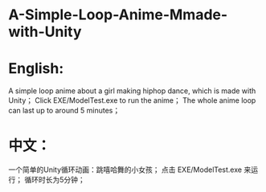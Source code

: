 # A-Simple-Loop-Anime-Mmade-with-Unity

# English:
A simple loop anime about a girl making hiphop dance, which is made with Unity；
Click EXE/ModelTest.exe to run the anime；
The whole anime loop can last up to around 5 minutes；

# 中文：
一个简单的Unity循环动画：跳嘻哈舞的小女孩；
点击 EXE/ModelTest.exe 来运行；
循环时长为5分钟；

